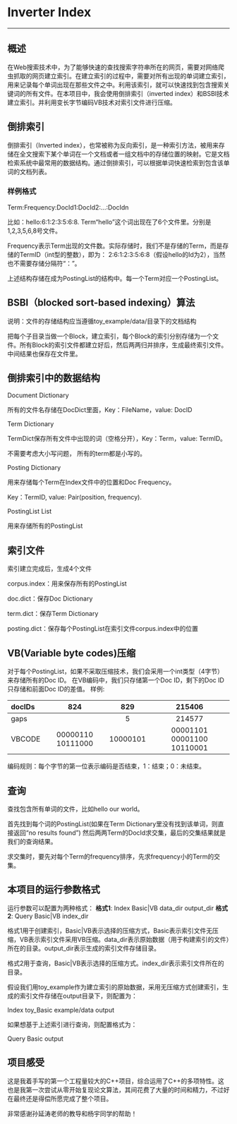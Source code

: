 ﻿# Inverter Index

---

## 概述
在Web搜索技术中，为了能够快速的查找搜索字符串所在的网页，需要对网络爬虫抓取的网页建立索引。在建立索引的过程中，需要对所有出现的单词建立索引，用来记录每个单词出现在那些文件之中。利用该索引，就可以快速找到包含搜索关键词的所有文件。在本项目中，我会使用倒排索引（inverted index）和BSBI技术建立索引。并利用变长字节编码VB技术对索引文件进行压缩。
## 倒排索引
倒排索引（Inverted index），也常被称为反向索引，是一种索引方法，被用来存储在全文搜索下某个单词在一个文档或者一组文档中的存储位置的映射。它是文档检索系统中最常用的数据结构。通过倒排索引，可以根据单词快速检索到包含该单词的文档列表。
### 样例格式
Term:Frequency:DocId1:DocId2:…:DocIdn

比如：hello:6:1:2:3:5:6:8.  Term“hello”这个词出现在了6个文件里。分别是1,2,3,5,6,8号文件。

Frequency表示Term出现的文件数。实际存储时，我们不是存储的Term，而是存储的TermID（int型的整数），即为： 2:6:1:2:3:5:6:8（假设hello的Id为2），当然也不需要存储分隔符“：”。

上述结构存储在成为PostingList的结构中。每一个Term对应一个PostingList。

## BSBI（blocked sort-based indexing）算法

说明：文件的存储结构应当遵循toy_example/data/目录下的文档结构

把每个子目录当做一个Block，建立索引，每个Block的索引分别存储为一个文件。所有Block的索引文件都建立好后，然后两两归并排序，生成最终索引文件。中间结果也保存在文件里。

## 倒排索引中的数据结构
Document Dictionary

所有的文件名存储在DocDict里面，Key：FileName，value: DocID

Term Dictionary

TermDict保存所有文件中出现的词（空格分开），Key：Term，value: TermID。

不需要考虑大小写问题， 所有的term都是小写的。

Posting Dictionary

用来存储每个Term在Index文件中的位置和Doc Frequency。

Key：TermID, value: Pair(position, frequency).

PostingList List

用来存储所有的PostingList

## 索引文件
索引建立完成后，生成4个文件

corpus.index：用来保存所有的PostingList

doc.dict：保存Doc Dictionary

term.dict：保存Term Dictionary

posting.dict：保存每个PostingList在索引文件corpus.index中的位置

## VB(Variable byte codes)压缩
对于每个PostingList，如果不采取压缩技术，我们会采用一个int类型（4字节）来存储所有的Doc ID。
在VB编码中，我们只存储第一个Doc ID，剩下的Doc ID只存储和前面Doc ID的差值。
样例:

| docIDs | 824 | 829 | 215406
| :------| :------: | :------: |:-----:
| gaps |  | 5 | 214577
| VBCODE | 00000110 10111000 | 10000101 |00001101 00001100 10110001

编码规则：每个字节的第一位表示编码是否结束，1：结束；0：未结束。
## 查询
查找包含所有单词的文件，比如hello our world。

首先找到每个词的PostingList(如果在Term Dictionary里没有找到该单词，则直接返回“no results found”)
然后两两Term的DocId求交集，最后的交集结果就是我们的查询结果。

求交集时，要先对每个Term的frequency排序，先求frequency小的Term的交集。

## 本项目的运行参数格式
运行参数可以配置为两种格式：
**格式1**:  Index Basic|VB data_dir output_dir
**格式2**:  Query Basic|VB index_dir

格式1用于创建索引，Basic|VB表示选择的压缩方式，Basic表示索引文件无压缩，VB表示索引文件采用VB压缩。data_dir表示原始数据（用于构建索引的文件）所在的目录。output_dir表示生成的索引文件存储目录。

格式2用于查询，Basic|VB表示选择的压缩方式。index_dir表示索引文件所在的目录。

假设我们用toy_example作为建立索引的原始数据，采用无压缩方式创建索引，生成的索引文件存储在output目录下，则配置为：

Index toy_Basic example/data output

如果想基于上述索引进行查询，则配置格式为：

Query Basic output
## 项目感受
这是我着手写的第一个工程量较大的C++项目，综合运用了C++的多项特性。这也是我第一次尝试从零开始复现论文算法，其间花费了大量的时间和精力，不过好在最终还是得偿所愿完成了整个项目。

非常感谢孙延涛老师的教导和杨宇同学的帮助！